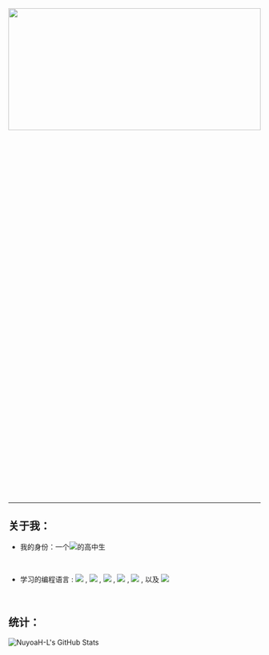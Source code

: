 <div align=center>
  <img src="https://unsplash.it/1600/900?random" width="100%" height="25%"/>
</div>
<hr/>

<h2>关于我：</h2>

- 我的身份：一个<img src="https://img.shields.io/badge/-卑微-black">的高中生

<br/>

- 学习的编程语言 : 
<img src="https://img.shields.io/badge/-JavaScript-orange"> , <img src="https://img.shields.io/badge/-CSS3-blue"> , <img src="https://img.shields.io/badge/-C/C++-red"> , <img src="https://img.shields.io/badge/-HTML5-green"> , <img src="https://img.shields.io/badge/-JSON-black"> , 以及 <img src="https://img.shields.io/badge/-Python3-yellow">
<br>
<h2>统计：</h2>
<img src="https://github-readme-stats.vercel.app/api?username=NuyoaH-L&show_icons=true&theme=tokyonight" alt="NuyoaH-L's GitHub Stats" />
